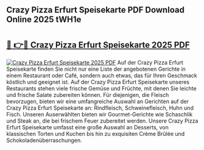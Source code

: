 ## Crazy Pizza Erfurt Speisekarte PDF Download Online 2025 tWH1e

# <h2><a href="http://gcdyew1.nevu.top/?p=Crazy+Pizza+Erfurt+Speisekarte">🔗 👉🔴 Crazy Pizza Erfurt Speisekarte 2025 PDF</a></h2>

[![Crazy Pizza Erfurt Speisekarte 2025 PDF](https://i.imgur.com/dBaPXMq.png)](http://gcdyew1.nevu.top/?p=Crazy+Pizza+Erfurt+Speisekarte)
Auf der Crazy Pizza Erfurt Speisekarte finden Sie nicht nur eine Liste der angebotenen Gerichte in einem Restaurant oder Café, sondern auch etwas, das für Ihren Geschmack köstlich und geeignet ist. Auf der Crazy Pizza Erfurt Speisekarte unseres Restaurants stehen viele frische Gemüse und Früchte, mit denen Sie leichte und frische Salate zubereiten können. Für diejenigen, die Fleisch bevorzugen, bieten wir eine umfangreiche Auswahl an Gerichten auf der Crazy Pizza Erfurt Speisekarte an: Rindfleisch, Schweinefleisch, Huhn und Fisch. Unseren Auserwählten bieten wir Gourmet-Gerichte wie Schaschlik und Steak an, die bei frischem Feuer zubereitet werden. Unsere Crazy Pizza Erfurt Speisekarte umfasst eine große Auswahl an Desserts, von klassischen Torten und Kuchen bis hin zu exquisiten Crème Brûlée und Schokoladenüberraschungen.
